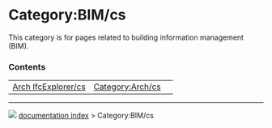 # Category:BIM/cs
This category is for pages related to building information management (BIM).

### Contents

|     |     |     |
| --- | --- | --- |
| [Arch IfcExplorer/cs](Arch_IfcExplorer/cs.md) | [Category:Arch/cs](Category_Arch/cs.md) |



---
![](images/Button_right.svg) [documentation index](../README.md) > Category:BIM/cs
